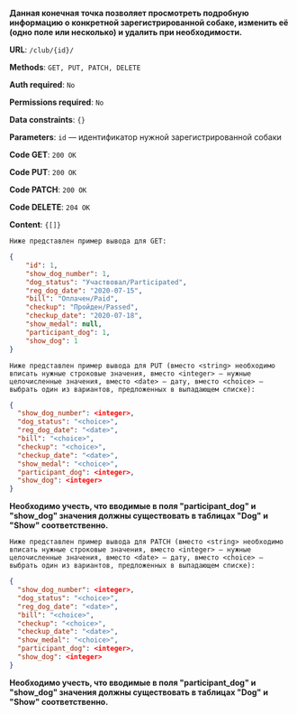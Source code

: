 **Данная конечная точка позволяет просмотреть подробную информацию о конкретной зарегистрированной собаке, изменить её (одно поле или несколько) и удалить при необходимости.**

**URL**: `/club/{id}/`

**Methods**: `GET, PUT, PATCH, DELETE`

**Auth required**: `No`

**Permissions required**: `No`

**Data constraints**: `{}`

**Parameters**: `id` — идентификатор нужной зарегистрированной собаки

**Code GET**: `200 OK`

**Code PUT**: `200 OK`

**Code PATCH**: `200 OK`

**Code DELETE**: `204 OK`

**Content**: `{[]}`

`Ниже представлен пример вывода для GET:`

``` json
{
    "id": 1,
    "show_dog_number": 1,
    "dog_status": "Участвовал/Participated",
    "reg_dog_date": "2020-07-15",
    "bill": "Оплачен/Paid",
    "checkup": "Пройден/Passed",
    "checkup_date": "2020-07-18",
    "show_medal": null,
    "participant_dog": 1,
    "show_dog": 1
}
```

`Ниже представлен пример вывода для PUT (вместо <string> необходимо вписать нужные строковые значения, вместо <integer> — нужные целочисленные значения, вместо <date> — дату, вместо <choice> — выбрать один из вариантов, предложенных в выпадающем списке):`

``` json
{
  "show_dog_number": <integer>,
  "dog_status": "<choice>",
  "reg_dog_date": "<date>",
  "bill": "<choice>",
  "checkup": "<choice>",
  "checkup_date": "<date>",
  "show_medal": "<choice>",
  "participant_dog": <integer>,
  "show_dog": <integer>
}
```

**Необходимо учесть, что вводимые в поля "participant_dog" и "show_dog" значения должны существовать в таблицах "Dog" и "Show" соответственно.** 

`Ниже представлен пример вывода для PATCH (вместо <string> необходимо вписать нужные строковые значения, вместо <integer> — нужные целочисленные значения, вместо <date> — дату, вместо <choice> — выбрать один из вариантов, предложенных в выпадающем списке):`

``` json
{
  "show_dog_number": <integer>,
  "dog_status": "<choice>",
  "reg_dog_date": "<date>",
  "bill": "<choice>",
  "checkup": "<choice>",
  "checkup_date": "<date>",
  "show_medal": "<choice>",
  "participant_dog": <integer>,
  "show_dog": <integer>
}
```

**Необходимо учесть, что вводимые в поля "participant_dog" и "show_dog" значения должны существовать в таблицах "Dog" и "Show" соответственно.** 